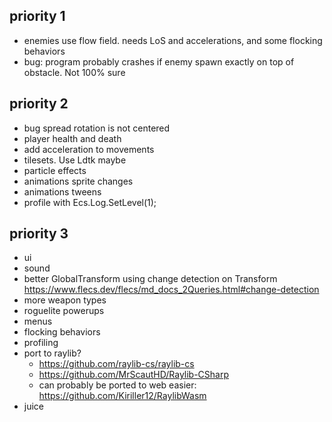 ## priority 1
- enemies use flow field. needs LoS and accelerations, and some flocking behaviors
- bug: program probably crashes if enemy spawn exactly on top of obstacle. Not 100% sure

## priority 2
- bug spread rotation is not centered
- player health and death
- add acceleration to movements
- tilesets. Use Ldtk maybe
- particle effects
- animations sprite changes
- animations tweens
- profile with Ecs.Log.SetLevel(1);

## priority 3
- ui
- sound
- better GlobalTransform using change detection on Transform https://www.flecs.dev/flecs/md_docs_2Queries.html#change-detection
- more weapon types
- roguelite powerups
- menus
- flocking behaviors
- profiling
- port to raylib?
  - https://github.com/raylib-cs/raylib-cs
  - https://github.com/MrScautHD/Raylib-CSharp
  - can probably be ported to web easier: https://github.com/Kiriller12/RaylibWasm
- juice